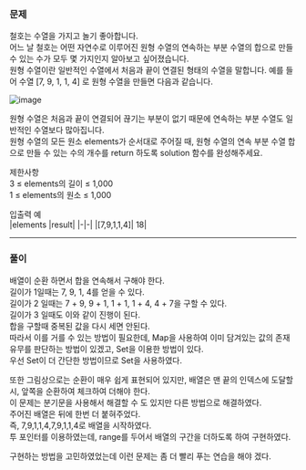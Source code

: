 ### 문제
철호는 수열을 가지고 놀기 좋아합니다.   
어느 날 철호는 어떤 자연수로 이루어진 원형 수열의 연속하는 부분 수열의 합으로 만들 수 있는 수가 모두 몇 가지인지 알아보고 싶어졌습니다.    
원형 수열이란 일반적인 수열에서 처음과 끝이 연결된 형태의 수열을 말합니다. 예를 들어 수열 [7, 9, 1, 1, 4] 로 원형 수열을 만들면 다음과 같습니다.   

![image](https://user-images.githubusercontent.com/80390524/222450671-39055450-f1e2-4c5c-b59b-cf9a7d397cc3.png)   


원형 수열은 처음과 끝이 연결되어 끊기는 부분이 없기 때문에 연속하는 부분 수열도 일반적인 수열보다 많아집니다.   
원형 수열의 모든 원소 elements가 순서대로 주어질 때, 원형 수열의 연속 부분 수열 합으로 만들 수 있는 수의 개수를 return 하도록 solution 함수를 완성해주세요.   

제한사항   
3 ≤ elements의 길이 ≤ 1,000   
1 ≤ elements의 원소 ≤ 1,000   

입출력 예  
|elements	|result|
|-|-|
|[7,9,1,1,4]|	18|

---

### 풀이

배열이 순환 하면서 합을 연속해서 구해야 한다.   
길이가 1일때는 7, 9, 1, 4를 얻을 수 있다.   
길이가 2 일때는 7 + 9, 9 + 1, 1 + 1, 1 + 4, 4 + 7을 구할 수 있다.   
길이가 3 일때도 이와 같이 진행이 된다.   
합을 구할때 중복된 값을 다시 세면 안된다.   
따라서 이를 거를 수 있는 방법이 필요한데, Map을 사용하여 이미 담겨있는 값의 존재유무를 판단하는 방법이 있겠고, Set을 이용한 방법이 있다.   
우선 Set이 더 간단한 방법이므로 Set을 사용하였다.   

또한 그림상으로는 순환이 매우 쉽게 표현되어 있지만, 배열은 맨 끝의 인덱스에 도달할 시, 앞쪽을 순환하여 체크하여 더해야 한다.   
이 문제는 분기문을 사용해서 해결할 수 도 있지만 다른 방법으로 해결하였다.   
주어진 배열은 뒤에 한번 더 붙혀주었다.   
즉, 7,9,1,1,4,7,9,1,1,4로 배열을 시작하였다.   
투 포인터를 이용하였는데, range를 두어서 배열의 구간을 더하도록 하여 구현하였다.   

구현하는 방법을 고민하였었는데 이런 문제는 좀 더 빨리 푸는 연습을 해야 겠다.
